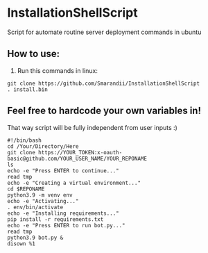 # InstallationShellScript
Script for automate routine server deployment commands in ubuntu


## How to use:
1. Run this commands in linux: 
```shell 
git clone https://github.com/Smarandii/InstallationShellScript
. install.bin
``` 

## Feel free to hardcode your own variables in!
That way script will be fully independent from user inputs :)

```shell
#!/bin/bash
cd /Your/Directory/Here
git clone https://YOUR_TOKEN:x-oauth-basic@github.com/YOUR_USER_NAME/YOUR_REPONAME
ls
echo -e "Press ENTER to continue..."
read tmp
echo -e "Creating a virtual environment..."
cd $REPONAME
python3.9 -m venv env
echo -e "Activating..."
. env/bin/activate
echo -e "Installing requirements..."
pip install -r requirements.txt
echo -e "Press ENTER to run bot.py..."
read tmp
python3.9 bot.py &
disown %1

```
